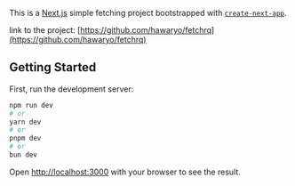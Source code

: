This is a [Next.js](https://nextjs.org) simple fetching project bootstrapped with [`create-next-app`](https://nextjs.org/docs/app/api-reference/cli/create-next-app).

link to the project: [https://github.com/hawaryo/fetchrq](https://github.com/hawaryo/fetchrq)

## Getting Started

First, run the development server:

```bash
npm run dev
# or
yarn dev
# or
pnpm dev
# or
bun dev
```

Open [http://localhost:3000](http://localhost:3000) with your browser to see the result.
